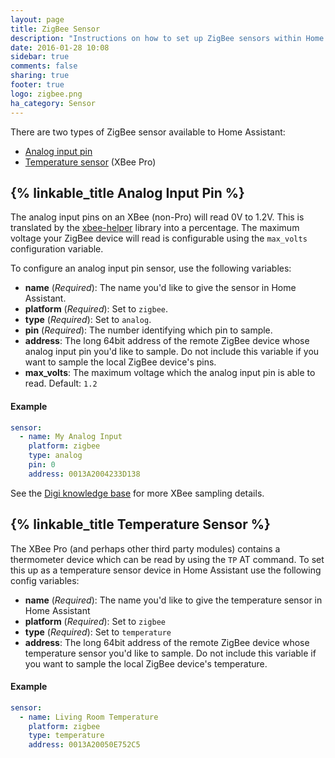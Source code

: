 ```yaml
---
layout: page
title: ZigBee Sensor
description: "Instructions on how to set up ZigBee sensors within Home Assistant."
date: 2016-01-28 10:08
sidebar: true
comments: false
sharing: true
footer: true
logo: zigbee.png
ha_category: Sensor
---
```


There are two types of ZigBee sensor available to Home Assistant:

- [Analog input pin](#analog-input-pin)
- [Temperature sensor](#temperature-sensor) (XBee Pro)

## {% linkable_title Analog Input Pin %}

The analog input pins on an XBee (non-Pro) will read 0V to 1.2V. This is translated by the [xbee-helper](https://github.com/flyte/xbee-helper) library into a percentage. The maximum voltage your ZigBee device will read is configurable using the `max_volts` configuration variable.

To configure an analog input pin sensor, use the following variables:

- **name** (*Required*): The name you'd like to give the sensor in Home Assistant.
- **platform** (*Required*): Set to `zigbee`.
- **type** (*Required*): Set to `analog`.
- **pin** (*Required*): The number identifying which pin to sample.
- **address**: The long 64bit address of the remote ZigBee device whose analog input pin you'd like to sample. Do not include this variable if you want to sample the local ZigBee device's pins.
- **max_volts**: The maximum voltage which the analog input pin is able to read. Default: `1.2`

#### Example

```yaml
sensor:
  - name: My Analog Input
    platform: zigbee
    type: analog
    pin: 0
    address: 0013A2004233D138
```

See the [Digi knowledge base](http://knowledge.digi.com/articles/Knowledge_Base_Article/Digital-and-analog-sampling-using-XBee-radios) for more XBee sampling details.

## {% linkable_title Temperature Sensor %}

The XBee Pro (and perhaps other third party modules) contains a thermometer device which can be read by using the `TP` AT command. To set this up as a temperature sensor device in Home Assistant use the following config variables:

- **name** (*Required*): The name you'd like to give the temperature sensor in Home Assistant
- **platform** (*Required*): Set to `zigbee`
- **type** (*Required*): Set to `temperature`
- **address**: The long 64bit address of the remote ZigBee device whose temperature sensor you'd like to sample. Do not include this variable if you want to sample the local ZigBee device's temperature.

#### Example

```yaml
sensor:
  - name: Living Room Temperature
    platform: zigbee
    type: temperature
    address: 0013A20050E752C5
```